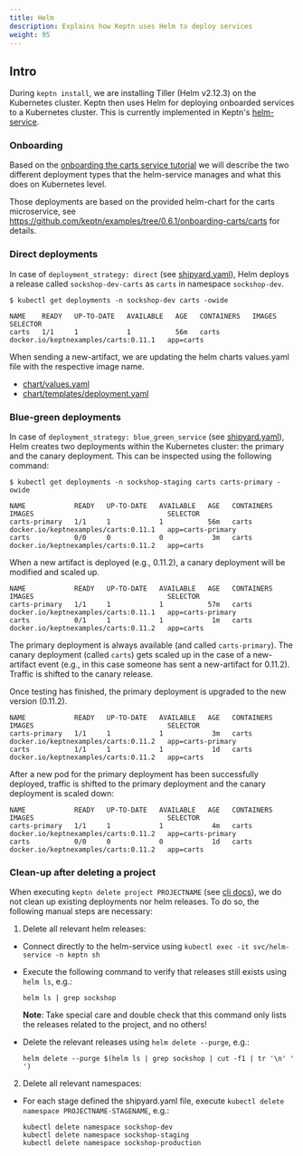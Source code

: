 ```yaml
---
title: Helm
description: Explains how Keptn uses Helm to deploy services
weight: 95
---
```


## Intro

During `keptn install`, we are installing Tiller (Helm v2.12.3) on the Kubernetes cluster. Keptn then uses Helm for
 deploying onboarded services to a Kubernetes cluster. This is currently implemented in Keptn's
 [helm-service](https://github.com/keptn/keptn/tree/0.6.1/helm-service).

### Onboarding

Based on the [onboarding the carts service tutorial](../../usecases/onboard-carts-service) we will describe the two
 different deployment types that the helm-service manages and what this does on Kubernetes level.
 
Those deployments are based on the provided helm-chart for the carts microservice, see https://github.com/keptn/examples/tree/0.6.1/onboarding-carts/carts
for details.

### Direct deployments

In case of `deployment_strategy: direct` (see 
 [shipyard.yaml](https://github.com/keptn/examples/blob/0.6.1/onboarding-carts/shipyard.yaml)), Helm deploys a 
 release called `sockshop-dev-carts` as `carts` in namespace `sockshop-dev`.
 
```console
$ kubectl get deployments -n sockshop-dev carts -owide
```

```
NAME    READY   UP-TO-DATE   AVAILABLE   AGE   CONTAINERS   IMAGES                                 SELECTOR
carts   1/1     1            1           56m   carts        docker.io/keptnexamples/carts:0.11.1   app=carts
```

When sending a new-artifact, we are updating the helm charts values.yaml file with the respective image name.

* [chart/values.yaml](https://github.com/keptn/examples/blob/0.6.1/onboarding-carts/carts/values.yaml#L1)
* [chart/templates/deployment.yaml](https://github.com/keptn/examples/blob/0.6.1/onboarding-carts/carts/templates/deployment.yaml#L22)

### Blue-green deployments

In case of `deployment_strategy: blue_green_service` (see 
 [shipyard.yaml](https://github.com/keptn/examples/blob/0.6.1/onboarding-carts/shipyard.yaml)), Helm creates two
 deployments within the Kubernetes cluster: the primary and the canary deployment. This can be inspected using the
 following command:

```console
$ kubectl get deployments -n sockshop-staging carts carts-primary -owide
```

```
NAME            READY   UP-TO-DATE   AVAILABLE   AGE   CONTAINERS   IMAGES                                 SELECTOR
carts-primary   1/1     1            1           56m   carts        docker.io/keptnexamples/carts:0.11.1   app=carts-primary
carts           0/0     0            0            3m   carts        docker.io/keptnexamples/carts:0.11.2   app=carts
```


When a new artifact is deployed (e.g., 0.11.2), a canary deployment will be modified and scaled up.

```
NAME            READY   UP-TO-DATE   AVAILABLE   AGE   CONTAINERS   IMAGES                                 SELECTOR
carts-primary   1/1     1            1           57m   carts        docker.io/keptnexamples/carts:0.11.1   app=carts-primary
carts           0/1     1            1            1m   carts        docker.io/keptnexamples/carts:0.11.2   app=carts
```

The primary deployment is always available (and called `carts-primary`). The canary deployment (called `carts`) gets 
 scaled up in the case of a new-artifact event (e.g., in this case someone has sent a new-artifact for 0.11.2). Traffic 
 is shifted to the canary release. 
 
Once testing has finished, the primary deployment is upgraded to the new version (0.11.2). 
 
```
NAME            READY   UP-TO-DATE   AVAILABLE   AGE   CONTAINERS   IMAGES                                 SELECTOR
carts-primary   1/1     1            1            3m   carts        docker.io/keptnexamples/carts:0.11.2   app=carts-primary
carts           1/1     1            1            1d   carts        docker.io/keptnexamples/carts:0.11.2   app=carts
```

After a new pod for the primary deployment has been successfully deployed, traffic is shifted to the primary deployment
 and the canary deployment is scaled down:

```
NAME            READY   UP-TO-DATE   AVAILABLE   AGE   CONTAINERS   IMAGES                                 SELECTOR
carts-primary   1/1     1            1            4m   carts        docker.io/keptnexamples/carts:0.11.2   app=carts-primary
carts           0/0     0            0            1d   carts        docker.io/keptnexamples/carts:0.11.2   app=carts
```

### Clean-up after deleting a project

When executing `keptn delete project PROJECTNAME` (see [cli docs](../cli/#keptn-delete-project)), we do not clean up
 existing deployments nor helm releases. To do so, the following manual steps are necessary:
 
1. Delete all relevant helm releases:
  * Connect directly to the helm-service using ``kubectl exec -it svc/helm-service -n keptn sh``
  * Execute the following command to verify that releases still exists using `helm ls`, e.g.: 
  
    ```console
    helm ls | grep sockshop
    ```
    
    **Note**: Take special care and double check that this command only lists the releases related to the project, and no others!
  
  * Delete the relevant releases using ``helm delete --purge``, e.g.:
  
    ```console
    helm delete --purge $(helm ls | grep sockshop | cut -f1 | tr '\n' ' ')
    ```

2. Delete all relevant namespaces:
  * For each stage defined the shipyard.yaml file, execute `kubectl delete namespace PROJECTNAME-STAGENAME`, e.g.:
  
    ```console
    kubectl delete namespace sockshop-dev
    kubectl delete namespace sockshop-staging
    kubectl delete namespace sockshop-production
    ```
